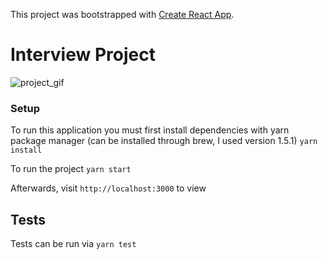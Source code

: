 This project was bootstrapped with [Create React App](https://github.com/facebookincubator/create-react-app).

# Interview Project

![project_gif](https://i.imgur.com/vesad5V.gifv)

### Setup
To run this application you must first install dependencies with yarn package manager 
(can be installed through brew, I used version 1.5.1)
`yarn install`

To run the project
`yarn start`

Afterwards, visit `http://localhost:3000` to view

## Tests
Tests can be run via `yarn test`

